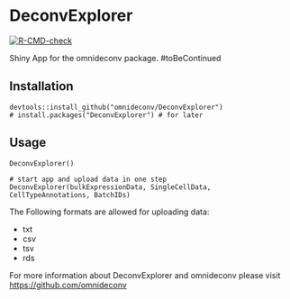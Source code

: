 # DeconvExplorer

[![R-CMD-check](https://github.com/omnideconv/DeconvExplorer/actions/workflows/R-CMD-check.yaml/badge.svg?branch=master)](https://github.com/omnideconv/DeconvExplorer/actions/workflows/R-CMD-check.yaml)

Shiny App for the omnideconv package. #toBeContinued

## Installation

```
devtools::install_github("omnideconv/DeconvExplorer")
# install.packages("DeconvExplorer") # for later
```

## Usage

```
DeconvExplorer()

# start app and upload data in one step
DeconvExplorer(bulkExpressionData, SingleCellData, CellTypeAnnotations, BatchIDs)
```

The Following formats are allowed for uploading data:

- txt
- csv
- tsv
- rds

For more information about DeconvExplorer and omnideconv please visit https://github.com/omnideconv
